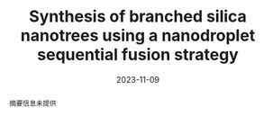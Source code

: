 ---
title: Synthesis of branched silica nanotrees using a nanodroplet sequential fusion strategy
authors:
- Yuzhu Ma
- You-Liang Zhu
- Runfeng Lin
- Yan Ai
- Linlin Duan
- Kun Lan
- Bing Ma
- Jia Jia
- Wei Zhang
- Changyao Wang
- Jie Zhang
- Angang Dong
- Zhongyuan Lu
- Xiaomin Li
- Dongyuan Zhao
date: 2023-11-09
doi: 10.1038/s44160-023-00434-z
publish_types: 期刊文章
publication: Nature Synthesis
publication_short: Nat. Synth
abstract: 摘要信息未提供
url_pdf: https://www.nature.com/articles/s44160-023-00434-z
---